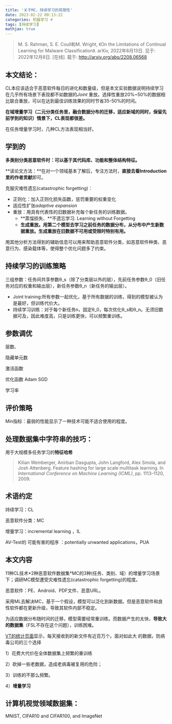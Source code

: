 ```yaml
---
title: '关于MC，持续学习的局限性'
date: 2023-02-22 00:13:22
categories: 机器学习 #
tags: [持续学习]
mathjax: true
---
```


> M. S. Rahman, S. E. Coull和M. Wright, 《On the Limitations of Continual Learning for Malware Classification》. arXiv, 2022年8月13日. 见于: 2022年12月8日. [在线]. 载于: http://arxiv.org/abs/2208.06568

## 本文结论：

CL本应该适合于恶意软件每日的进化和数量级，但是本文实验数据说明持续学习在几乎所有场景下表现都不如数据的*Joint* 重放。选择性重放20%~50%的数据相比联合重放，可以在达到最佳训练效果的同时节省35-50%的时间。

**在域增量学习（二元分类任务里，融合数据分布的迁移，适应新域的同时，保留先前学到的知识）情景下，CL表现都很差。**

在任务增量学习时，几种CL方法表现相当好。

## 学到的

**多类别分类恶意软件时：可以基于其代码库、功能和整体结构特征。**

**读论文方法：**在对一个领域基本了解后，专注方法时，**直接去看Introduction里的作者贡献**即可。

克服灾难性遗忘(catastrophic forgetting)：

- 正则化：加入正则化损失函数，惩罚重要的权重变化
- 适应性扩张*adaptive expansion*
- 重放：用具有代表性的旧数据补充每个新任务的训练数据。
  - **蒸馏损失、**不遗忘学习. Learning without Forgetting 
  - **生成重放。用第二个模型去学习之前任务的数据分布，从分布中产生新数据重放。生成重放在旧数据不可用或受限时特别有用。**

用其他分析方法得到的辅助信息可以用来帮助恶意软件分类，如恶意软件种类、恶意行为、感染载体等，使得整个优化问题多了约束。

## 持续学习的训练策略

三组参数：任务间共享参数θ_s（除了分类层以外的层），先前任务参数θ_0（旧任务对应的权重和输出层），新任务参数θ_n（新任务的输出层）。

- Joint training:所有参数一起优化，基于所有数据的训练，得到的模型被认为是最好，但训练代价大。
- 持续学习训练：对于每个新任务n，固定θ_0，每次优化θ_s和θ_n。无须旧数据可及，因此难度高，只是训练更快，可以频繁重训练。



## 参数调优

层数、

隐藏单元数

激活函数

优化函数  Adam  SGD

学习率

## 评价策略

Min指标：最弱的性能显示了一种技术可能不适合使用的程度。

## 处理数据集中字符串的技巧：

用于大规模多任务学习的**特征哈希**

> Kilian Weinberger, Anirban Dasgupta, John Langford, Alex Smola, and Josh Attenberg. Feature hashing for large scale multitask learning. In *International Conference on Machine Learning (ICML)*, pp. 1113–1120, 2009. 



## 术语约定

持续学习：CL

恶意软件分类：MC

增量学习：incremental learning ，IL

AV-Test的 可能有害的程序 ：potentially unwanted applications，PUA

## 本文内容

11种CL技术\*2种恶意软件数据集\*MC的3种(任务、类别、域）的增量学习场景下；调研MC模型遭受灾难性遗忘(catastrophic forgetting)的程度。

恶意软件：PE、Android、PDF文件、恶意URL。

采用ML去解决MC，基于一个假设，模型可以泛化到新数据。但是恶意软件和良性软件都在更新升级，导致其软件内部不稳定。

为适应数据分布随时间的迁移，模型需要经常重训练。而数据产生的太快，**导致大的数据集**（FSL不存在这个问题），训练困难。

[VT的统计页面](https://www.virustotal.com/gui/stats)显示，每天接收到的新文件有近百万个。面对如此大 的数据，防病毒公司的三个选择

1）花费大代价在全体数据集上频繁的重训练

2）砍掉一些老数据，造成老病毒被复用的危险；

3）训练的不那么频繁。

4）**增量学习**

## 

## 计算机视觉领域数据集： 

MNIST, CIFAR10 and CIFAR100, and ImageNet













